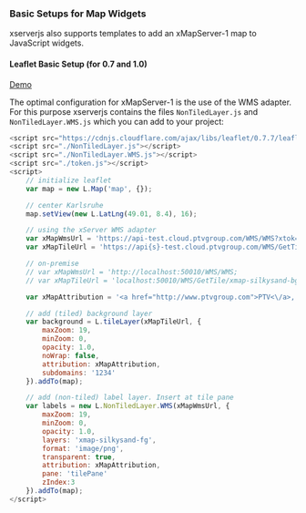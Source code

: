### Basic Setups for Map Widgets

xserverjs also supports templates to add an xMapServer-1 map to JavaScript widgets.

#### Leaflet Basic Setup (for 0.7 and 1.0)

[Demo](http://ptv-logistics.github.io/xserverjs/boilerplate/xmap-1/Leaflet.1.0.html)

The optimal configuration for xMapServer-1 is the use of the WMS adapter. For this purpose xserverjs contains the files `NonTiledLayer.js` and `NonTiledLayer.WMS.js` which you can add to your project:

```javascript
<script src="https://cdnjs.cloudflare.com/ajax/libs/leaflet/0.7.7/leaflet.js"></script>
<script src="./NonTiledLayer.js"></script>
<script src="./NonTiledLayer.WMS.js"></script>
<script src="./token.js"></script>
<script>
    // initialize leaflet
    var map = new L.Map('map', {});

    // center Karlsruhe
    map.setView(new L.LatLng(49.01, 8.4), 16);

    // using the xServer WMS adapter
    var xMapWmsUrl = 'https://api-test.cloud.ptvgroup.com/WMS/WMS?xtok=' + token;
    var xMapTileUrl = 'https://api{s}-test.cloud.ptvgroup.com/WMS/GetTile/xmap-silkysand-bg/{x}/{y}/{z}.png';

    // on-premise
    // var xMapWmsUrl = 'http://localhost:50010/WMS/WMS;
    // var xMapTileUrl = 'localhost:50010/WMS/GetTile/xmap-silkysand-bg/{x}/{y}/{z}.png';

    var xMapAttribution = '<a href="http://www.ptvgroup.com">PTV<\/a>, TOMTOM';

    // add (tiled) background layer
    var background = L.tileLayer(xMapTileUrl, {
        maxZoom: 19,
        minZoom: 0,
        opacity: 1.0,
        noWrap: false,
        attribution: xMapAttribution,
        subdomains: '1234'
    }).addTo(map);

    // add (non-tiled) label layer. Insert at tile pane
    var labels = new L.NonTiledLayer.WMS(xMapWmsUrl, {
        maxZoom: 19,
        minZoom: 0,
        opacity: 1.0,
        layers: 'xmap-silkysand-fg',
        format: 'image/png',
        transparent: true,
        attribution: xMapAttribution,
        pane: 'tilePane'
        zIndex:3
    }).addTo(map);
</script>
```
